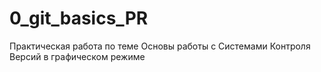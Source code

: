 # 0_git_basics_PR
 Практическая работа по теме Основы работы с Системами Контроля Версий в графическом режиме
